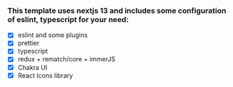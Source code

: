 ### This template uses nextjs 13 and includes some configuration of eslint, typescript for your need:

- [x] eslint and some plugins
- [x] prettier
- [x] typescript
- [x] redux + rematch/core + immerJS
- [x] Chakra UI
- [x] React Icons library